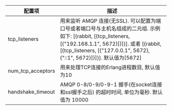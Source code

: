 
| 配置项 | 描述 |
|--------|------|
| tcp_listeners | 用来监听 AMQP 连接(无SSL). 可以配置为端口号或者端口号与主机名组成的二元组. 示例如下: [{rabbit, [{tcp_listeners, [{"192.168.1.1", 5672}]}]}]. 或者 [{rabbit, [{tcp_listeners, [{"127.0.0.1", 5672}, {"::1", 5672}]}]}].  默认值为[5672] |
| num_tcp_acceptors | 用来处理TCP连接的Erlang进程数目, 默认值为10 |
| handshake_timeout | AMQP 0-8/0-9/0-9-1 握手(在socket连接和ssl握手之后) 的超时时间, 单位为毫秒. 默认值为 10000 |

